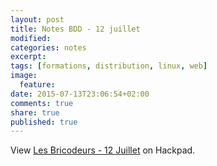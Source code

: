 ```yaml
---
layout: post
title: Notes BDD - 12 juillet
modified:
categories: notes
excerpt:
tags: [formations, distribution, linux, web]
image:
  feature:
date: 2015-07-13T23:06:54+02:00
comments: true
share: true
published: true
---
```

<script src="https://lesgeeksdudimanche.hackpad.com/SjfjAB8tJAJ.js?format=html-notitle"></script><noscript><div>View <a href="https://lesgeeksdudimanche.hackpad.com/SjfjAB8tJAJ">Les Bricodeurs - 12 Juillet</a> on Hackpad.</div></noscript>